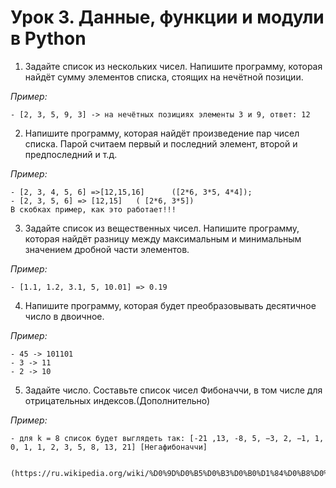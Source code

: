 # Урок 3. Данные, функции и модули в Python

1. Задайте список из нескольких чисел. Напишите программу, которая найдёт сумму элементов списка, стоящих на нечётной позиции.

*Пример:*

```
- [2, 3, 5, 9, 3] -> на нечётных позициях элементы 3 и 9, ответ: 12
```

2. Напишите программу, которая найдёт произведение пар чисел списка. Парой считаем первый и последний элемент, второй и предпоследний и т.д.

*Пример:*

```
- [2, 3, 4, 5, 6] =>[12,15,16]      ([2*6, 3*5, 4*4]);
- [2, 3, 5, 6] => [12,15]   ( [2*6, 3*5]) 
В скобках пример, как это работает!!!
```

3. Задайте список из вещественных чисел. Напишите программу, которая найдёт разницу между максимальным и минимальным значением дробной части элементов.

*Пример:*

```
- [1.1, 1.2, 3.1, 5, 10.01] => 0.19
```

4. Напишите программу, которая будет преобразовывать десятичное число в двоичное.

*Пример:*

```
- 45 -> 101101
- 3 -> 11
- 2 -> 10
```

5. Задайте число. Составьте список чисел Фибоначчи, в том числе для отрицательных индексов.(Дополнительно)

*Пример:*

```
- для k = 8 список будет выглядеть так: [-21 ,13, -8, 5, −3, 2, −1, 1, 0, 1, 1, 2, 3, 5, 8, 13, 21] [Негафибоначчи]

 (https://ru.wikipedia.org/wiki/%D0%9D%D0%B5%D0%B3%D0%B0%D1%84%D0%B8%D0%B1%D0%BE%D0%BD%D0%B0%D1%87%D1%87%D0%B8#:~:text=%D0%92%20%D0%BC%D0%B0%D1%82%D0%B5%D0%BC%D0%B0%D1%82%D0%B8%D0%BA%D0%B5%2C%20%D1%87%D0%B8%D1%81%D0%BB%D0%B0%20%D0%BD%D0%B5%D0%B3%D0%B0%D1%84%D0%B8%D0%B1%D0%BE%D0%BD%D0%B0%D1%87%D1%87%D0%B8%20%E2%80%94%20%D0%BE%D1%82%D1%80%D0%B8%D1%86%D0%B0%D1%82%D0%B5%D0%BB%D1%8C%D0%BD%D0%BE%20%D0%B8%D0%BD%D0%B4%D0%B5%D0%BA%D1%81%D0%B8%D1%80%D0%BE%D0%B2%D0%B0%D0%BD%D0%BD%D1%8B%D0%B5%20%D1%8D%D0%BB%D0%B5%D0%BC%D0%B5%D0%BD%D1%82%D1%8B%20%D0%BF%D0%BE%D1%81%D0%BB%D0%B5%D0%B4%D0%BE%D0%B2%D0%B0%D1%82%D0%B5%D0%BB%D1%8C%D0%BD%D0%BE%D1%81%D1%82%D0%B8%20%D1%87%D0%B8%D1%81%D0%B5%D0%BB%20%D0%A4%D0%B8%D0%B1%D0%BE%D0%BD%D0%B0%D1%87%D1%87%D0%B8.)
